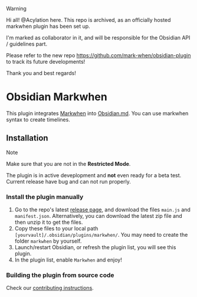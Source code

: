 > [!Warning]  
> Hi all! @Acylation here. This repo is archived, as an officially hosted markwhen plugin has been set up.
> 
> I'm marked as collaborator in it, and will be responsible for the Obsidian API / guidelines part.
> 
> Please refer to the new repo https://github.com/mark-when/obsidian-plugin to track its future developments!
> 
> Thank you and best regards!  

# Obsidian Markwhen

This plugin integrates [Markwhen](https://github.com/mark-when/markwhen/) into [Obsidian.md](https://obsidian.md/). You can use markwhen syntax to create timelines.

## Installation

> [!Note]  
> Make sure that you are not in the **Restricted Mode**.

The plugin is in active deveplopment and **not** even ready for a beta test. Current release have bug and can not run properly.

### Install the plugin manually

1. Go to the repo's latest [release page](https://github.com/Acylation/obsidian-markwhen/releases/latest), and download the files `main.js` and `manifest.json`. Alternatively, you can download the latest zip file and then unzip it to get the files.
2. Copy these files to your local path `[yourvault]/.obsidian/plugins/markwhen/`. You may need to create the folder `markwhen` by yourself.
3. Launch/restart Obsidian, or refresh the plugin list, you will see this plugin.
4. In the plugin list, enable `Markwhen` and enjoy!

### Building the plugin from source code

Check our [contributing instructions](CONTRIBUTING.md).
